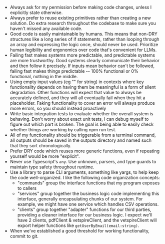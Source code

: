 - Always ask for my permission before making code changes, unless I explicitly state otherwise.
- Always prefer to reuse existing primitives rather than creating a new solution. Do extra research throughout the codebase to make sure you haven't missed any available code.
- Good code is easily maintainable by humans. This means that non-DRY structures like a long series of if statements, rather than looping through an array and expressing the logic once, should never be used. Prioritize human legibility and ergonomics over code that's convenient for LLMs.
- Failing fast makes systems more predictable, and predictable systems are more trustworthy. Good systems clearly communicate their behavior and then follow it precisely. If inputs mean behavior can't be followed, failing fast makes things predictable -- 100% functional or 0% functional, nothing in the middle.
- Using empty input values (eg "" for string) in contexts where key functionality depends on having them be meaningful is a form of silent degradation. Other functions will expect that value to always be accurately defined, and they will all eventually fail when they hit a placeholder. Faking functionality to cover an error will always produce more errors, so you should instead proactively
- Write basic integration tests to evaluate whether the overall system is behaving. Don't worry about exact unit tests, I can debug myself to figure out which part is broken. The goal is being able to easily check whether things are working by calling npm run test.
- All of my functionality should be triggerable from a terminal command, all outputs should be saved in the outputs directory and named such that they sort chronologically.
- Prefer DRY code which reuses more generic functions, even if repeating yourself would be more "explicit".
- Never use Typescript's `any`. Use unknown, parsers, and type guards to maintain type safety throughout runtime.
- Use a library to parse CLI arguments, something like yargs, to help keep the code well-organized. I like the following code organization concepts:
  - "commands" group the interface functions that my program exposes to callers
  - "services" group together the business logic code implementing this interface, generally encapsulating chunks of our system. For example, we might have one service which handles CSV operations.
  - "clients" group together "adapter" functions for our third parties, providing a cleaner interface for our business logic. I expect we'll have 2 clients, pdfClient & vetspireClient, and the vetspireClient will export helper functions like `getUserByEmail(email:string)`.
- When we've established a good threshold for working functionality, commit to git.
